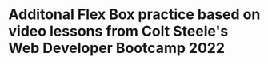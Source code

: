 # Additonal Flex Box practice based on video lessons from Colt Steele's Web Developer Bootcamp 2022

